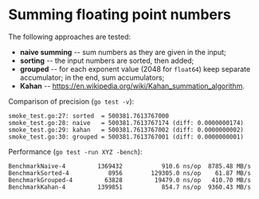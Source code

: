 # Summing floating point numbers

The following approaches are tested:

* **naive summing** -- sum numbers as they are given in the input;
* **sorting** -- the input numbers are sorted, then added;
* **grouped** -- for each exponent value (2048 for `float64`)
  keep separate accumulator; in the end, sum accumulators;
* **Kahan** -- https://en.wikipedia.org/wiki/Kahan_summation_algorithm.

Comparison of precision (`go test -v`):

```
smoke_test.go:27: sorted  = 500381.7613767000
smoke_test.go:28: naive   = 500381.7613767174 (diff: 0.0000000174)
smoke_test.go:29: kahan   = 500381.7613767002 (diff: 0.0000000002)
smoke_test.go:30: grouped = 500381.7613767001 (diff: 0.0000000001)
```

Performance (`go test -run XYZ -bench`):

```
BenchmarkNaive-4         1369432           910.6 ns/op  8785.48 MB/s
BenchmarkSorted-4           8956        129305.0 ns/op    61.87 MB/s
BenchmarkGrouped-4         63828         19479.0 ns/op   410.70 MB/s
BenchmarkKahan-4         1399851           854.7 ns/op  9360.43 MB/s
```
